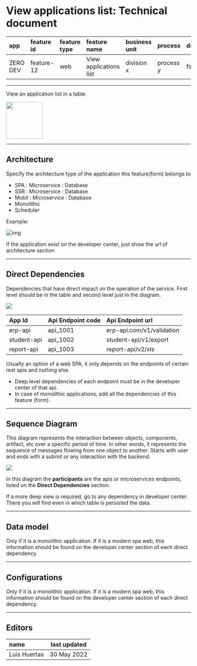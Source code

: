 # View applications list: Technical document

| app      | feature id | feature type | feature name           | business unit | process   | department |
| :------- | :--------- | :----------- | :--------------------- | :------------ | :-------- | :--------- |
| ZERO DEV | feature-12 | web          | View applications list | division x    | process y | finance    |

---

View an application list in a table.

<img src="https://i.ibb.co/rt0Hf3q/video.png" width="100">

---

## Architecture

Specify the architecture type of the application this feature(form) belongs to

- SPA : Microservice : Database
- SSR : Microservice : Database
- Mobil : Microservice : Database
- Monolithic
- Scheduler

Example:

<!--
@startuml
rectangle api
storage web_spa
database database
web_spa -right-> api
api -right-> database
@enduml
-->

![img](http://www.plantuml.com/plantuml/png/SoWkIImgAStDuIfAJIv9p4lFILL8BCZaAYx9BqfCJrKeJqsABov8v4f9B4bCIYnELO0nkA0o2hf5cUaP9RfsO6r031T0A7L8pKi1MW40)

If the application exist on the developer center, just show the url of architecture section

---

## Direct Dependencies

Dependencies that have direct impact on the operation of the service. First level should be in the table and second level just in the diagram.

<!--
@startmindmap
* spa-web (search employee form)
** erp-api.com/v1/validation
*** database-mysql-acme
** student-api/v1/export
*** ftp-erp
** report-api/v2/xls
*** azure-face-recognition
*** zoom-service
*** google-drive-service
@endmindmap
-->

![](https://www.plantuml.com/plantuml/png/FOz1RiCm30JlUOMEhG7MQ5-Ghp3IsXKWYIofk4bUtyWDV2DsPq3isJjRhxcbodgQWYlJBoxXpS4MlmEg5ha3OH6hxwTf2Z0brlmHfSxRvxnnoObxblOif_0y-S8EgdV_ASInOaZUhmcj3t58kAbOtuMbAy5qG8QH_ZDVywtu3l3ZQg258yWGPMtvUFOGgUImBKVimIgo5b2olE4epcZfDV0F)

| App Id      | Api Endpoint code | Api Endpoint url          |
| :---------- | :---------------- | :------------------------ |
| erp-api     | api_1001          | erp-api.com/v1/validation |
| student-api | api_1002          | student-api/v1/export     |
| report-api  | api_1003          | report-api/v2/xls         |

Usually an option of a web SPA, it only depends on the endpoints of certain rest apis and nothing else.

- Deep level dependencies of each endpoint must be in the developer center of that api.
- In case of monolithic applications, add all the dependencies of this feature (form).

---

## Sequence Diagram

This diagram represents the interaction between objects, components, artifact, etc over a specific period of time. In other words, it represents the sequence of messages flowing from one object to another. Starts with user and ends with a submit or any interaction with the backend.

<!--
@startuml
actor       Actor       as user
participant search_form as search_form
participant "erp-api.com/v1/validation" as validation
participant "student-api/v1/export" as export
participant "report-api/v2/xls" as report_xls

user -> search_form : user access
search_form -> validation : validate role
search_form -> export : get student data
search_form -> report_xls : generate excel
@enduml
-->

![](https://www.plantuml.com/plantuml/png/NOv1RWCX34NtdCBAFXsroowgz2IHnRWj4WF8Db6ENmEHPXXM_E_tfNSJHTQwHOTUCyDutuS_2bGXTiMuu4F1f224xF_kFvatkn_ZX5s8onLBUFDvMnxlomDZM553JfSss-Ey4gqh9MtBjg9doQnzCRuppTIw0NyipoYT7EtTedDD7wvVa_Kdz1Qz9n5tl1YuYndt2WIS8vt98MJKBocylC5eF8ExJuSJCIhPt5DqDqfhtU8_)

In this diagram the **participants** are the apis or microservices endpoints, listed on the **Direct Dependencies** section.

If a more deep view is required, go to any dependency in developer center. There you will find even in which table is persisted the data.

---

## Data model

Only if it is a monolithic application. If it is a modern spa web, this information should be found on the developer center section of each direct dependency

---

## Configurations

Only if it is a monolithic application. If it is a modern spa web, this information should be found on the developer center section of each direct dependency.

---

## Editors

| name         | last updated |
| :----------- | ------------ |
| Luis Huertas | 30 May 2022  |
